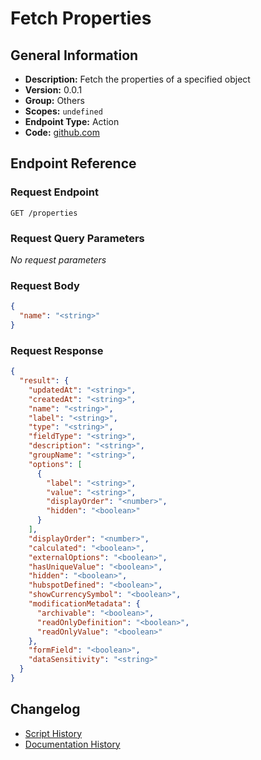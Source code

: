 <!-- BEGIN GENERATED CONTENT -->
# Fetch Properties

## General Information

- **Description:** Fetch the properties of a specified object
- **Version:** 0.0.1
- **Group:** Others
- **Scopes:** `undefined`
- **Endpoint Type:** Action
- **Code:** [github.com](https://github.com/NangoHQ/integration-templates/tree/main/integrations/hubspot/actions/fetch-properties.ts)


## Endpoint Reference

### Request Endpoint

`GET /properties`

### Request Query Parameters

_No request parameters_

### Request Body

```json
{
  "name": "<string>"
}
```

### Request Response

```json
{
  "result": {
    "updatedAt": "<string>",
    "createdAt": "<string>",
    "name": "<string>",
    "label": "<string>",
    "type": "<string>",
    "fieldType": "<string>",
    "description": "<string>",
    "groupName": "<string>",
    "options": [
      {
        "label": "<string>",
        "value": "<string>",
        "displayOrder": "<number>",
        "hidden": "<boolean>"
      }
    ],
    "displayOrder": "<number>",
    "calculated": "<boolean>",
    "externalOptions": "<boolean>",
    "hasUniqueValue": "<boolean>",
    "hidden": "<boolean>",
    "hubspotDefined": "<boolean>",
    "showCurrencySymbol": "<boolean>",
    "modificationMetadata": {
      "archivable": "<boolean>",
      "readOnlyDefinition": "<boolean>",
      "readOnlyValue": "<boolean>"
    },
    "formField": "<boolean>",
    "dataSensitivity": "<string>"
  }
}
```

## Changelog

- [Script History](https://github.com/NangoHQ/integration-templates/commits/main/integrations/hubspot/actions/fetch-properties.ts)
- [Documentation History](https://github.com/NangoHQ/integration-templates/commits/main/integrations/hubspot/actions/fetch-properties.md)

<!-- END  GENERATED CONTENT -->

